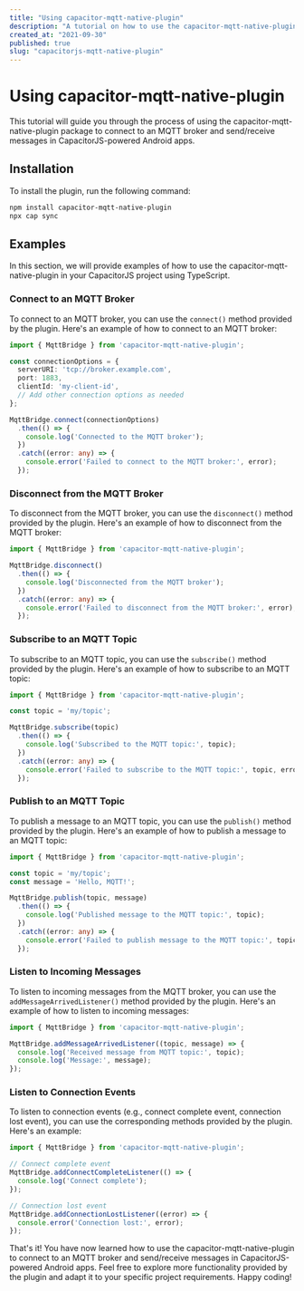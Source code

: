```yaml
---
title: "Using capacitor-mqtt-native-plugin"
description: "A tutorial on how to use the capacitor-mqtt-native-plugin package to connect to an MQTT broker and send/receive messages in CapacitorJS-powered Android apps."
created_at: "2021-09-30"
published: true
slug: "capacitorjs-mqtt-native-plugin"
---
```


# Using capacitor-mqtt-native-plugin

This tutorial will guide you through the process of using the capacitor-mqtt-native-plugin package to connect to an MQTT broker and send/receive messages in CapacitorJS-powered Android apps.

## Installation

To install the plugin, run the following command:

```bash
npm install capacitor-mqtt-native-plugin
npx cap sync
```

## Examples

In this section, we will provide examples of how to use the capacitor-mqtt-native-plugin in your CapacitorJS project using TypeScript.

### Connect to an MQTT Broker

To connect to an MQTT broker, you can use the `connect()` method provided by the plugin. Here's an example of how to connect to an MQTT broker:

```typescript
import { MqttBridge } from 'capacitor-mqtt-native-plugin';

const connectionOptions = {
  serverURI: 'tcp://broker.example.com',
  port: 1883,
  clientId: 'my-client-id',
  // Add other connection options as needed
};

MqttBridge.connect(connectionOptions)
  .then(() => {
    console.log('Connected to the MQTT broker');
  })
  .catch((error: any) => {
    console.error('Failed to connect to the MQTT broker:', error);
  });
```

### Disconnect from the MQTT Broker

To disconnect from the MQTT broker, you can use the `disconnect()` method provided by the plugin. Here's an example of how to disconnect from the MQTT broker:

```typescript
import { MqttBridge } from 'capacitor-mqtt-native-plugin';

MqttBridge.disconnect()
  .then(() => {
    console.log('Disconnected from the MQTT broker');
  })
  .catch((error: any) => {
    console.error('Failed to disconnect from the MQTT broker:', error);
  });
```

### Subscribe to an MQTT Topic

To subscribe to an MQTT topic, you can use the `subscribe()` method provided by the plugin. Here's an example of how to subscribe to an MQTT topic:

```typescript
import { MqttBridge } from 'capacitor-mqtt-native-plugin';

const topic = 'my/topic';

MqttBridge.subscribe(topic)
  .then(() => {
    console.log('Subscribed to the MQTT topic:', topic);
  })
  .catch((error: any) => {
    console.error('Failed to subscribe to the MQTT topic:', topic, error);
  });
```

### Publish to an MQTT Topic

To publish a message to an MQTT topic, you can use the `publish()` method provided by the plugin. Here's an example of how to publish a message to an MQTT topic:

```typescript
import { MqttBridge } from 'capacitor-mqtt-native-plugin';

const topic = 'my/topic';
const message = 'Hello, MQTT!';

MqttBridge.publish(topic, message)
  .then(() => {
    console.log('Published message to the MQTT topic:', topic);
  })
  .catch((error: any) => {
    console.error('Failed to publish message to the MQTT topic:', topic, error);
  });
```

### Listen to Incoming Messages

To listen to incoming messages from the MQTT broker, you can use the `addMessageArrivedListener()` method provided by the plugin. Here's an example of how to listen to incoming messages:

```typescript
import { MqttBridge } from 'capacitor-mqtt-native-plugin';

MqttBridge.addMessageArrivedListener((topic, message) => {
  console.log('Received message from MQTT topic:', topic);
  console.log('Message:', message);
});
```

### Listen to Connection Events

To listen to connection events (e.g., connect complete event, connection lost event), you can use the corresponding methods provided by the plugin. Here's an example:

```typescript
import { MqttBridge } from 'capacitor-mqtt-native-plugin';

// Connect complete event
MqttBridge.addConnectCompleteListener(() => {
  console.log('Connect complete');
});

// Connection lost event
MqttBridge.addConnectionLostListener((error) => {
  console.error('Connection lost:', error);
});
```

That's it! You have now learned how to use the capacitor-mqtt-native-plugin to connect to an MQTT broker and send/receive messages in CapacitorJS-powered Android apps. Feel free to explore more functionality provided by the plugin and adapt it to your specific project requirements. Happy coding!
